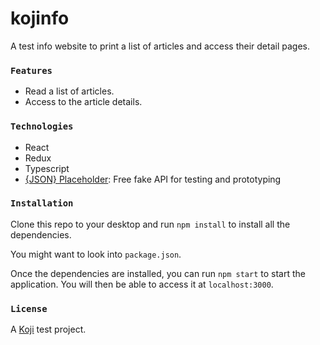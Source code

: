 # kojinfo

A test info website to print a list of articles and access their detail pages.

### `Features`

- Read a list of articles.
- Access to the article details.

### `Technologies`

- React
- Redux
- Typescript
- [{JSON} Placeholder](https://jsonplaceholder.typicode.com/): Free fake API for testing and prototyping

### `Installation`

Clone this repo to your desktop and run `npm install` to install all the dependencies.<br />

You might want to look into `package.json`.<br />

Once the dependencies are installed, you can run `npm start` to start the application. You will then be able to access it at `localhost:3000`.<br />

### `License`

A [Koji](https://koji.fr/) test project.<br />
